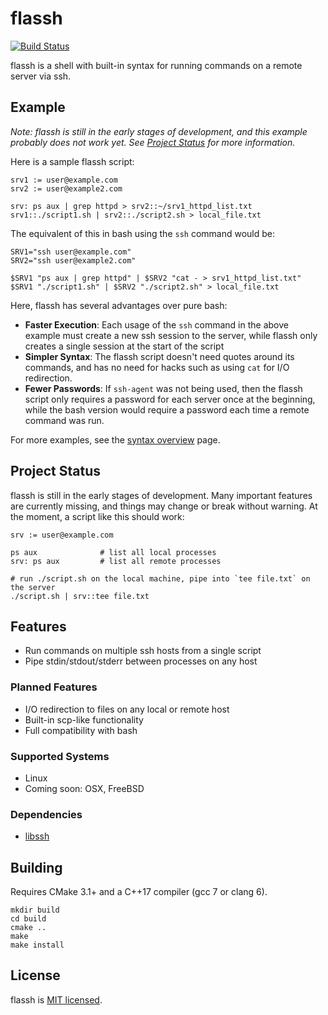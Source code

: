 # flassh
[![Build Status](https://travis-ci.org/marekp0/flassh.svg?branch=master)](https://travis-ci.org/marekp0/flassh)

flassh is a shell with built-in syntax for running commands on a remote server
via ssh. 

## Example
*Note: flassh is still in the early stages of development, and this example
probably does not work yet. See [Project Status](#project-status) for more
information.*

Here is a sample flassh script:
```
srv1 := user@example.com
srv2 := user@example2.com

srv: ps aux | grep httpd > srv2::~/srv1_httpd_list.txt
srv1::./script1.sh | srv2::./script2.sh > local_file.txt
```

The equivalent of this in bash using the `ssh` command would be:
```
SRV1="ssh user@example.com"
SRV2="ssh user@example2.com"

$SRV1 "ps aux | grep httpd" | $SRV2 "cat - > srv1_httpd_list.txt"
$SRV1 "./script1.sh" | $SRV2 "./script2.sh" > local_file.txt
```

Here, flassh has several advantages over pure bash:
 * **Faster Execution**: Each usage of the `ssh` command in the above example
   must create a new ssh session to the server, while flassh only creates a
   single session at the start of the script
 * **Simpler Syntax**: The flassh script doesn't need quotes around its
   commands, and has no need for hacks such as using `cat` for I/O redirection.
 * **Fewer Passwords**: If `ssh-agent` was not being used, then the flassh
   script only requires a password for each server once at the beginning, while
   the bash version would require a password each time a remote command was run.

For more examples, see the [syntax overview](doc/syntax-overview.md) page.


## Project Status
flassh is still in the early stages of development. Many important features
are currently missing, and things may change or break without warning. At the 
moment, a script like this should work:

```
srv := user@example.com

ps aux              # list all local processes
srv: ps aux         # list all remote processes

# run ./script.sh on the local machine, pipe into `tee file.txt` on the server
./script.sh | srv::tee file.txt
```


## Features
 * Run commands on multiple ssh hosts from a single script
 * Pipe stdin/stdout/stderr between processes on any host

### Planned Features
 * I/O redirection to files on any local or remote host
 * Built-in scp-like functionality
 * Full compatibility with bash

### Supported Systems
 * Linux
 * Coming soon: OSX, FreeBSD

### Dependencies
 * [libssh](https://www.libssh.org/)


## Building
Requires CMake 3.1+ and a C++17 compiler (gcc 7 or clang 6).

```
mkdir build
cd build
cmake ..
make
make install
```


## License
flassh is [MIT licensed](LICENSE.txt).
